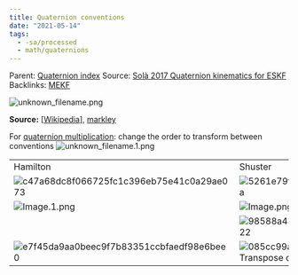 ```yaml
---
title: Quaternion conventions
date: "2021-05-14"
tags:
  - -sa/processed
  - math/quaternions
---
```


Parent: [Quaternion index](quaternion-index.md)
Source: [Solà 2017 Quaternion kinematics for ESKF](solà-2017-quaternion-kinematics-for-eskf.md)
Backlinks: [MEKF](50.4.2-multiplicative-quaternion-filtering-mekf.md)

![unknown_filename.png](./_resources/Quaternion_conventions.resources/unknown_filename.png)

**Source:** \[[Wikipedia](http://en.wikipedia.org/wiki/quaternions_and_spatial_rotation)\], [markley](markley.md)

For [quaternion multiplication](quaternion-multiplication.md): change the order to transform between conventions
![unknown_filename.1.png](./_resources/Quaternion_conventions.resources/unknown_filename.1.png)

|     |     |
| --- | --- |
| Hamilton | Shuster |
| ![c47a68dc8f066725fc1c396eb75e41c0a29ae073](http://wikimedia.org/api/rest_v1/media/math/render/svg/c47a68dc8f066725fc1c396eb75e41c0a29ae073) | ![5261e79fcaea90cfc58979041db6fa325a4dfe5a](http://wikimedia.org/api/rest_v1/media/math/render/svg/5261e79fcaea90cfc58979041db6fa325a4dfe5a) |
| ![Image.1.png](./_resources/Quaternion_conventions.resources/Image.1.png) | ![Image.png](./_resources/Quaternion_conventions.resources/Image.png) |
|     | ![98588a43a484a30aee1a363e8c66eea187f16d22](http://wikimedia.org/api/rest_v1/media/math/render/svg/98588a43a484a30aee1a363e8c66eea187f16d22) |
| ![e7f45da9aa0beec9f7b83351ccbfaedf98e6bee0](http://wikimedia.org/api/rest_v1/media/math/render/svg/e7f45da9aa0beec9f7b83351ccbfaedf98e6bee0) | ![085cc99ad35d09041f082ffab67f86f5f0cfe337](http://wikimedia.org/api/rest_v1/media/math/render/svg/085cc99ad35d09041f082ffab67f86f5f0cfe337)<br>Transpose of the Hamiltonian version |

